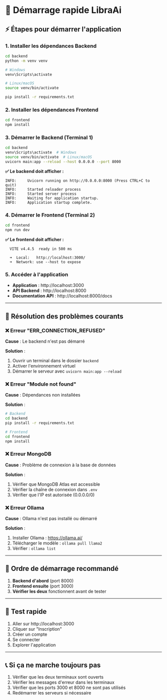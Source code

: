 # 🚀 Démarrage rapide LibraAi

## ⚡ Étapes pour démarrer l'application

### 1. Installer les dépendances Backend

```bash
cd backend
python -m venv venv

# Windows
venv\Scripts\activate

# Linux/macOS
source venv/bin/activate

pip install -r requirements.txt
```

### 2. Installer les dépendances Frontend

```bash
cd frontend
npm install
```

### 3. Démarrer le Backend (Terminal 1)

```bash
cd backend
venv\Scripts\activate  # Windows
source venv/bin/activate  # Linux/macOS
uvicorn main:app --reload --host 0.0.0.0 --port 8000
```

**✅ Le backend doit afficher :**

```
INFO:     Uvicorn running on http://0.0.0.0:8000 (Press CTRL+C to quit)
INFO:     Started reloader process
INFO:     Started server process
INFO:     Waiting for application startup.
INFO:     Application startup complete.
```

### 4. Démarrer le Frontend (Terminal 2)

```bash
cd frontend
npm run dev
```

**✅ Le frontend doit afficher :**

```
  VITE v4.4.5  ready in 500 ms

  ➜  Local:   http://localhost:3000/
  ➜  Network: use --host to expose
```

### 5. Accéder à l'application

- **Application** : http://localhost:3000
- **API Backend** : http://localhost:8000
- **Documentation API** : http://localhost:8000/docs

---

## 🔧 Résolution des problèmes courants

### ❌ Erreur "ERR_CONNECTION_REFUSED"

**Cause** : Le backend n'est pas démarré

**Solution** :

1. Ouvrir un terminal dans le dossier `backend`
2. Activer l'environnement virtuel
3. Démarrer le serveur avec `uvicorn main:app --reload`

### ❌ Erreur "Module not found"

**Cause** : Dépendances non installées

**Solution** :

```bash
# Backend
cd backend
pip install -r requirements.txt

# Frontend
cd frontend
npm install
```

### ❌ Erreur MongoDB

**Cause** : Problème de connexion à la base de données

**Solution** :

1. Vérifier que MongoDB Atlas est accessible
2. Vérifier la chaîne de connexion dans `.env`
3. Vérifier que l'IP est autorisée (0.0.0.0/0)

### ❌ Erreur Ollama

**Cause** : Ollama n'est pas installé ou démarré

**Solution** :

1. Installer Ollama : https://ollama.ai/
2. Télécharger le modèle : `ollama pull llama2`
3. Vérifier : `ollama list`

---

## 📝 Ordre de démarrage recommandé

1. **Backend d'abord** (port 8000)
2. **Frontend ensuite** (port 3000)
3. **Vérifier les deux** fonctionnent avant de tester

---

## 🎯 Test rapide

1. Aller sur http://localhost:3000
2. Cliquer sur "Inscription"
3. Créer un compte
4. Se connecter
5. Explorer l'application

---

## 📞 Si ça ne marche toujours pas

1. Vérifier que les deux terminaux sont ouverts
2. Vérifier les messages d'erreur dans les terminaux
3. Vérifier que les ports 3000 et 8000 ne sont pas utilisés
4. Redémarrer les serveurs si nécessaire
